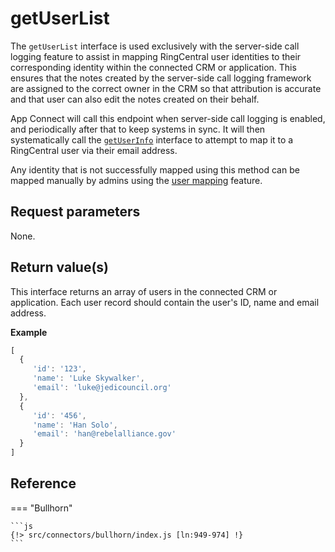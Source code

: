 # getUserList

The `getUserList` interface is used exclusively with the server-side call logging feature to assist in mapping RingCentral user identities to their corresponding identity within the connected CRM or application. This ensures that the notes created by the server-side call logging framework are assigned to the correct owner in the CRM so that attribution is accurate and that user can also edit the notes created on their behalf. 

App Connect will call this endpoint when server-side call logging is enabled, and periodically after that to keep systems in sync. It will then systematically call the [`getUserInfo`](getUserInfo.md) interface to attempt to map it to a RingCentral user via their email address. 

Any identity that is not successfully mapped using this method can be mapped manually by admins using the [user mapping](../../users/server-side-logging.md) feature. 

## Request parameters

None.

## Return value(s)

This interface returns an array of users in the connected CRM or application. Each user record should contain the user's ID, name and email address. 

**Example**

```js
[
  { 
     'id': '123',
	 'name': 'Luke Skywalker',
	 'email': 'luke@jedicouncil.org'
  },
  { 
     'id': '456',
	 'name': 'Han Solo',
	 'email': 'han@rebelalliance.gov'
  }
]
```

## Reference

=== "Bullhorn"

	```js
    {!> src/connectors/bullhorn/index.js [ln:949-974] !}
	```

